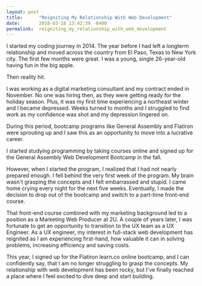 ```yaml
---
layout: post
title:      "Reigniting My Relationship With Web Development"
date:       2018-03-18 13:42:39 -0400
permalink:  reigniting_my_relationship_with_web_development
---
```



I started my coding journey in 2014. The year before I had left a longterm relationship and moved across the country from El Paso, Texas to New York city. The first few months were great. I was a young, single 26-year-old having fun in the big apple. 

Then reality hit. 

I was working as a digital marketing consultant and my contract ended in November. No one was hiring then, as they were getting ready for the holiday season. Plus, it was my first time experiencing a northeast winter and I became depressed. Weeks turned to months and I struggled to find work as my confidence was shot and my depression lingered on. 

During this period, bootcamp programs like General Assembly and Flatiron were sprouting up and I saw this as an opportunity to move into a lucrative career.

I started studying programming by taking courses online and signed up for the General Assembly Web Development Bootcamp in the fall.

However, when I started the program, I realized that I had not nearly prepared enough. I fell behind the very first week of the program. My brain wasn't grasping the concepts and I felt embarrassed and stupid. I came home crying every night for the next five weeks. Eventually, I made the decision to drop out of the bootcamp and switch to a part-time front-end course.

That front-end course combined with my marketing background led to a position as a Marketing Web Producer at 2U. A couple of years later, I was fortunate to get an opportunity to transition to the UX team as a UX Engineer. As a UX engineer, my interest in full-stack web development has reignited as I am experiencing first-hand, how valuable it can in solving problems, increasing efficiency and saving costs. 

This year, I signed up for the Flatiron learn.co online bootcamp, and I can confidently say, that I am no longer struggling to grasp the concepts. My relationship with web development has been rocky, but I've finally reached a place where I feel excited to dive deep and start building. 



